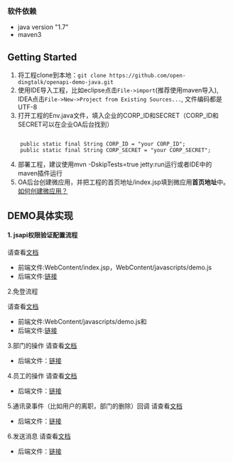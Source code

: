 ### 软件依赖
* java version "1.7"
* maven3

## Getting Started

1. 将工程clone到本地：`git clone https://github.com/open-dingtalk/openapi-demo-java.git`
2. 使用IDE导入工程，比如eclipse点击`File->import`(推荐使用maven导入), IDEA点击`File->New->Project from Existing Sources...`, 文件编码都是UTF-8
3. 打开工程的Env.java文件，填入企业的CORP_ID和SECRET（CORP_ID和SECRET可以在企业OA后台找到）
```

    public static final String CORP_ID = "your CORP_ID";
    public static final String CORP_SECRET = "your CORP_SECRET";
``` 
4. 部署工程，建议使用mvn -DskipTests=true jetty:run运行或者IDE中的maven插件运行
5. OA后台创建微应用，并把工程的首页地址/index.jsp填到微应用**首页地址**中。
[如何创建微应用？](http://ddtalk.github.io/dingTalkDoc/#step-2-创建微应用)


## DEMO具体实现

#### 1. jsapi权限验证配置流程

请查看[文档](http://ddtalk.github.io/dingTalkDoc/#页面引入js文件)
- 前端文件:WebContent/index.jsp，WebContent/javascripts/demo.js
- 后端文件:[链接](https://github.com/open-dingtalk/openapi-demo-java/blob/master/src/com/alibaba/dingtalk/openapi/demo/auth/AuthHelper.java)

2.免登流程

请查看[文档](http://ddtalk.github.io/dingTalkDoc/#手机客户端微应用中调用免登)
- 前端文件:WebContent/javascripts/demo.js和
- 后端文件:[链接](https://github.com/open-dingtalk/openapi-demo-java/blob/master/src/com/alibaba/dingtalk/openapi/servlet/UserInfoServlet.java)


3.部门的操作
请查看[文档](http://ddtalk.github.io/dingTalkDoc/#管理通讯录)
- 后端文件：[链接](https://github.com/open-dingtalk/openapi-demo-java/blob/master/src/com/alibaba/dingtalk/openapi/demo/department)

4.员工的操作
请查看[文档](http://ddtalk.github.io/dingTalkDoc/#管理通讯录)
- 后端文件：[链接](https://github.com/open-dingtalk/openapi-demo-java/blob/master/src/com/alibaba/dingtalk/openapi/demo/user)

5.通讯录事件（比如用户的离职，部门的删除）回调
请查看[文档](http://ddtalk.github.io/dingTalkDoc/#通讯录及群会话变更事件回调接口)
- 后端文件：[链接](https://github.com/open-dingtalk/openapi-demo-java/blob/master/src/com/alibaba/dingtalk/openapi/servlet/EventChangeReceiveServlet.java)

6.发送消息
请查看[文档](http://ddtalk.github.io/dingTalkDoc/#发送普通会话消息)
- 后端文件：[链接](https://github.com/open-dingtalk/openapi-demo-java/blob/master/src/com/alibaba/dingtalk/openapi/demo/message)

